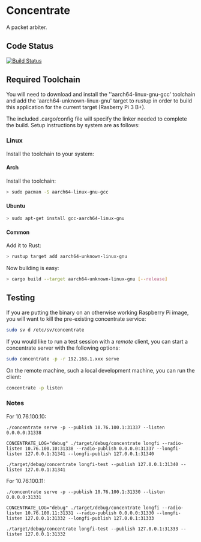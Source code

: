# Concentrate

A packet arbiter.

## Code Status

[![Build Status](https://travis-ci.com/helium/concentrate.svg?token=gSksRQHcDis4sPKF5NRm&branch=master)](https://travis-ci.com/helium/concentrate)

## Required Toolchain

You will need to download and install the ''aarch64-linux-gnu-gcc' toolchain and add the 'aarch64-unknown-linux-gnu' target to rustup in order to build this application for the current target (Rasberry Pi 3 B+).

The included .cargo/config file will specify the linker needed to complete the build. Setup instructions by system are as follows:

### Linux
Install the toolchain to your system:
#### Arch
Install the toolchain:
```sh
> sudo pacman -S aarch64-linux-gnu-gcc
```
#### Ubuntu
```sh
> sudo apt-get install gcc-aarch64-linux-gnu
```
#### Common
Add it to Rust:
```sh
> rustup target add aarch64-unknown-linux-gnu
```
Now building is easy:
```sh
> cargo build --target aarch64-unknown-linux-gnu [--release]
```
## Testing
If you are putting the binary on an otherwise working Raspberry Pi image, you will want to kill the pre-existing concentrate service:
```sh
sudo sv d /etc/sv/concentrate
```
If you would like to run a test session with a _remote_ client, you can start a concentrate server with the following options:
```sh
sudo concentrate -p -r 192.168.1.xxx serve
```
On the remote machine, such a local development machine, you can run the client:
```sh
concentrate -p listen
```

### Notes

For 10.76.100.10: 
```
./concentrate serve -p --publish 10.76.100.1:31337 --listen 0.0.0.0:31338

CONCENTRATE_LOG="debug" ./target/debug/concentrate longfi --radio-listen 10.76.100.10:31338 --radio-publish 0.0.0.0:31337 --longfi-listen 127.0.0.1:31341 --longfi-publish 127.0.0.1:31340

./target/debug/concentrate longfi-test --publish 127.0.0.1:31340 --listen 127.0.0.1:31341
```

For 10.76.100.11:
```
./concentrate serve -p --publish 10.76.100.1:31330 --listen 0.0.0.0:31331

CONCENTRATE_LOG="debug" ./target/debug/concentrate longfi --radio-listen 10.76.100.11:31331 --radio-publish 0.0.0.0:31330 --longfi-listen 127.0.0.1:31332 --longfi-publish 127.0.0.1:31333

./target/debug/concentrate longfi-test --publish 127.0.0.1:31333 --listen 127.0.0.1:31332
```
